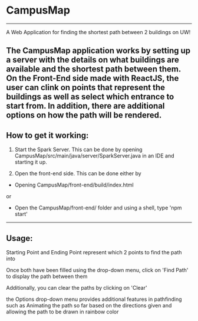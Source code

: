 # CampusMap 
---

A Web Application for finding the shortest path between 2 buildings on UW!

The CampusMap application works by setting up a server with the details on what buildings
are available and the shortest path between them. On the Front-End side made with ReactJS,
the user can clink on points that represent the buildings as well as select which entrance
to start from. In addition, there are additional options on how the path will be rendered.
---

## How to get it working:

1. Start the Spark Server. This can be done by opening CampusMap/src/main/java/server/SparkServer.java in an IDE and starting it up.

2. Open the front-end side. This can be done either by
- Opening CampusMap/front-end/build/index.html

or

- Open the CampusMap/front-end/ folder and using a shell, type 'npm start'

---

## Usage:
Starting Point and Ending Point represent which 2 points to find the path into

Once both have been filled using the drop-down menu, click on 'Find Path' to display the path between them

Additionally, you can clear the paths by clicking on 'Clear'

the Options drop-down menu provides additional features in pathfinding such as
Animating the path so far based on the directions given and allowing the path to be drawn
in rainbow color
